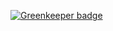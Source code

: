 
[![Greenkeeper badge](https://badges.greenkeeper.io/zhuangya/font-fix.svg)](https://greenkeeper.io/)
